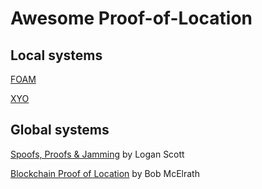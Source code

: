 # Awesome Proof-of-Location

## Local systems
[FOAM](https://www.foam.space/)

[XYO](https://xyo.network/network/)

## Global systems
[Spoofs, Proofs & Jamming](https://insidegnss.com/spoofs-proofs-jamming/) by Logan Scott

[Blockchain Proof of Location](https://medium.com/@BobMcElrath/blockchain-proof-of-location-7af5eb8073c1) by Bob McElrath
